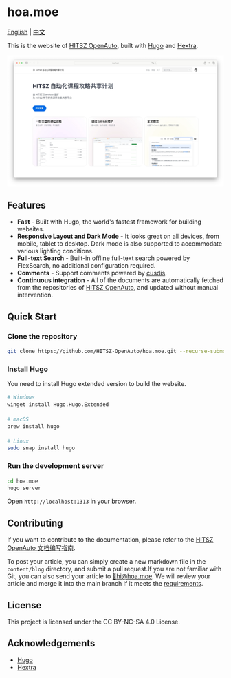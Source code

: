 # hoa.moe

[English](README.md) | [中文](README-zh.md)

This is the website of [HITSZ OpenAuto](https://github.com/HITSZ-OpenAuto), built with [Hugo](https://gohugo.io/) and [Hextra](https://imfing.github.io/hextra/).

![showcase](static/images/showcase.webp)

## Features

- **Fast** - Built with Hugo, the world's fastest framework for building websites.
- **Responsive Layout and Dark Mode** - It looks great on all devices, from mobile, tablet to desktop. Dark mode is also supported to accommodate various lighting conditions.
- **Full-text Search** - Built-in offline full-text search powered by FlexSearch, no additional configuration required.
- **Comments** - Support comments powered by [cusdis](https://cusdis.com/).
- **Continuous integration** - All of the documents are automatically fetched from the repositories of [HITSZ OpenAuto](https://github.com/HITSZ-OpenAuto), and updated without manual intervention.

## Quick Start

### Clone the repository

```bash
git clone https://github.com/HITSZ-OpenAuto/hoa.moe.git --recurse-submodules
```

### Install Hugo

You need to install Hugo extended version to build the website.

```bash
# Windows
winget install Hugo.Hugo.Extended

# macOS
brew install hugo

# Linux
sudo snap install hugo
```

### Run the development server

```bash
cd hoa.moe
hugo server
```

Open `http://localhost:1313` in your browser.

## Contributing

If you want to contribute to the documentation, please refer to the [HITSZ OpenAuto 文档编写指南](https://hoa.moe/blog/writing-rules/).

To post your article, you can simply create a new markdown file in the `content/blog` directory, and submit a pull request.If you are not familiar with Git, you can also send your article to [📮hi@hoa.moe](mailto:hi@hoa.moe). We will review your article and merge it into the main branch if it meets the [requirements](https://github.com/HITSZ-OpenAuto/.github/blob/main/pull_request_template.md).

## License

This project is licensed under the CC BY-NC-SA 4.0 License.

## Acknowledgements

- [Hugo](https://gohugo.io/)
- [Hextra](https://imfing.github.io/hextra/)
